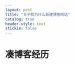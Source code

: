 ```yaml
---
layout: post
title: "关于我为什么新建博客网站"
catalog: true
header-style: text
stickie: false
---
```

# 凑博客经历

